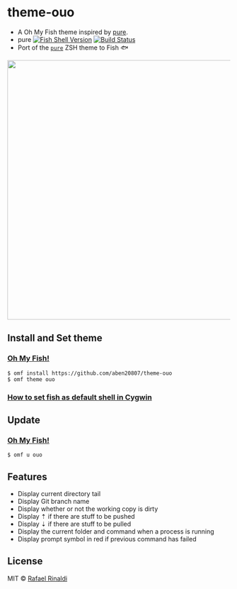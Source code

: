 # theme-ouo

+ A Oh My Fish theme inspired by [pure](https://github.com/rafaelrinaldi/pure).
+ pure [![Fish Shell Version](https://img.shields.io/badge/fish-v2.5.0-007EC7.svg?style=flat-square)](http://fishshell.com) [![Build Status][travis-badge]][travis-link]
+ Port of the [`pure`](https://github.com/sindresorhus/pure) ZSH theme to Fish 🐟

<p align=center>
  <img width=585 src=https://imgur.com/8C4hOXn.png>
</p>

## Install and Set theme

### [Oh My Fish!](https://github.com/oh-my-fish)

```fish
$ omf install https://github.com/aben20807/theme-ouo
$ omf theme ouo
```

### [How to set fish as default shell in Cygwin](https://stackoverflow.com/a/34683320/6734174)

## Update

### [Oh My Fish!](https://github.com/oh-my-fish)

```fish
$ omf u ouo
```

## Features

* Display current directory tail
* Display Git branch name
* Display whether or not the working copy is dirty
* Display ⇡ if there are stuff to be pushed
* Display ⇣ if there are stuff to be pulled
* Display the current folder and command when a process is running
* Display prompt symbol in red if previous command has failed

## License

MIT © [Rafael Rinaldi](http://rinaldi.io)

[travis-link]: https://travis-ci.org/rafaelrinaldi/pure
[travis-badge]: https://img.shields.io/travis/rafaelrinaldi/pure.svg
